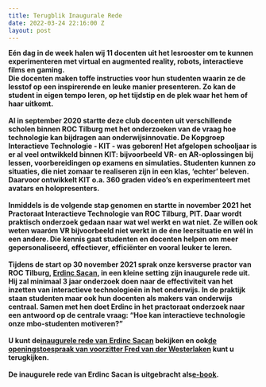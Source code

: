 ```yaml
---
title: Terugblik Inaugurale Rede
date: 2022-03-24 22:16:00 Z
layout: post
---
```


**Eén dag in de week halen wij 11 docenten uit het lesrooster om te kunnen experimenteren met virtual en augmented reality, robots, interactieve films en gaming. \
Die docenten maken toffe instructies voor hun studenten waarin ze de lesstof op een inspirerende en leuke manier presenteren. Zo kan de student in eigen tempo leren, op het tijdstip en de plek waar het hem of haar uitkomt. \
\
Al in september 2020 startte deze club docenten uit verschillende scholen binnen ROC Tilburg met het onderzoeken van de vraag hoe technologie kan bijdragen aan onderwijsinnovatie. De Kopgroep Interactieve Technologie - KIT - was geboren! Het afgelopen schooljaar is er al veel ontwikkeld binnen KIT: bijvoorbeeld VR- en AR-oplossingen bij lessen, voorbereidingen op examens en simulaties. Studenten kunnen zo situaties, die niet zomaar te realiseren zijn in een klas, ‘echter’ beleven. Daarvoor ontwikkelt KIT o.a. 360 graden video’s en experimenteert met avatars en holopresenters. \
\
Inmiddels is de volgende stap genomen en startte in november 2021 het Practoraat Interactieve Technologie van ROC Tilburg, PIT. Daar wordt praktisch onderzoek gedaan naar wat wel werkt en wat niet. Ze willen ook weten waaróm VR bijvoorbeeld niet werkt in de éne leersituatie en wél in een andere. Die kennis gaat studenten en docenten helpen om meer gepersonaliseerd, effectiever, efficiënter en vooral leuker te leren. \
\
Tijdens de start op 30 november 2021 sprak onze kersverse practor van ROC Tilburg, [Erdinc Sacan](https://www.linkedin.com/in/ACoAAAARcs4BAq6jlXPNvSeJgVjUuMOI0KZJBaY), in een kleine setting zijn inaugurele rede uit. Hij zal minimaal 3 jaar onderzoek doen naar de effectiviteit van het inzetten van interactieve technologieën in het onderwijs. In de praktijk staan studenten maar ook hun docenten als makers van onderwijs centraal. Samen met hen doet Erdinc in het practoraat onderzoek naar een antwoord op de centrale vraag: “Hoe kan interactieve technologie onze mbo-studenten motiveren?” \
\
U kunt de[inaugurele rede van Erdinc Sacan](https://youtu.be/F2zXLG7zsw0) bekijken en ook[de openingstoespraak van voorzitter Fred van der Westerlaken](https://youtu.be/PaMMVCPam6o) kunt u terugkijken.\
\
De inaugurele rede van Erdinc Sacan is uitgebracht als[e-book](http://bit.ly/PITebook).**